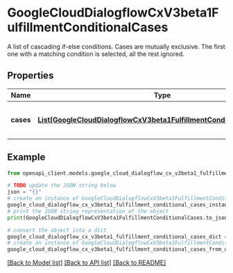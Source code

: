 # GoogleCloudDialogflowCxV3beta1FulfillmentConditionalCases

A list of cascading if-else conditions. Cases are mutually exclusive. The first one with a matching condition is selected, all the rest ignored.

## Properties

Name | Type | Description | Notes
------------ | ------------- | ------------- | -------------
**cases** | [**List[GoogleCloudDialogflowCxV3beta1FulfillmentConditionalCasesCase]**](GoogleCloudDialogflowCxV3beta1FulfillmentConditionalCasesCase.md) | A list of cascading if-else conditions. | [optional] 

## Example

```python
from openapi_client.models.google_cloud_dialogflow_cx_v3beta1_fulfillment_conditional_cases import GoogleCloudDialogflowCxV3beta1FulfillmentConditionalCases

# TODO update the JSON string below
json = "{}"
# create an instance of GoogleCloudDialogflowCxV3beta1FulfillmentConditionalCases from a JSON string
google_cloud_dialogflow_cx_v3beta1_fulfillment_conditional_cases_instance = GoogleCloudDialogflowCxV3beta1FulfillmentConditionalCases.from_json(json)
# print the JSON string representation of the object
print(GoogleCloudDialogflowCxV3beta1FulfillmentConditionalCases.to_json())

# convert the object into a dict
google_cloud_dialogflow_cx_v3beta1_fulfillment_conditional_cases_dict = google_cloud_dialogflow_cx_v3beta1_fulfillment_conditional_cases_instance.to_dict()
# create an instance of GoogleCloudDialogflowCxV3beta1FulfillmentConditionalCases from a dict
google_cloud_dialogflow_cx_v3beta1_fulfillment_conditional_cases_from_dict = GoogleCloudDialogflowCxV3beta1FulfillmentConditionalCases.from_dict(google_cloud_dialogflow_cx_v3beta1_fulfillment_conditional_cases_dict)
```
[[Back to Model list]](../README.md#documentation-for-models) [[Back to API list]](../README.md#documentation-for-api-endpoints) [[Back to README]](../README.md)


